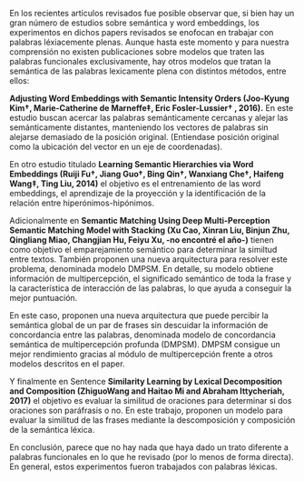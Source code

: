 En los recientes artículos revisados fue posible observar que, si bien hay un gran número de estudios sobre semántica y word embeddings, 
los experimentos en dichos papers revisados se enofocan en trabajar con palabras léxiacemente plenas.
Aunque hasta este momento y para nuestra comprensión no existen publicaciones sobre modelos que traten las palabras funcionales exclusivamente,
hay otros modelos que tratan la semántica de las palabras lexicamente plena con distintos métodos, entre ellos:

**Adjusting Word Embeddings with Semantic Intensity Orders (Joo-Kyung Kim†, Marie-Catherine de Marneffe‡, Eric Fosler-Lussier† , 2016).**
En este estudio buscan acercar las palabras semánticamente cercanas y alejar las semánticamente distantes, manteniendo los
vectores de palabras sin alejarse demasiado de la posición original. (Entiendase posición original como la ubicación del vector en un eje de coordenadas).

En otro estudio titulado **Learning Semantic Hierarchies via Word Embeddings (Ruiji Fu†, Jiang Guo†, Bing Qin†, Wanxiang Che†, Haifeng Wang‡, Ting Liu, 2014)** 
el objetivo es el entrenamiento de las word embeddings, el aprendizaje de la proyección y la identificación de la relación entre hiperónimos-hipónimos.

Adicionalmente en **Semantic Matching Using Deep Multi-Perception Semantic Matching Model with Stacking (Xu Cao, Xinran Liu, Binjun Zhu, Qingliang Miao,
Changjian Hu, Feiyu Xu, -no encontré el año-)** tienen como objetivo el emparejamiento semántico para determinar la similtud entre textos.
También proponen una nueva arquitectura para resolver este problema, denominada modelo DMPSM. En detalle, su modelo obtiene información de multipercepción,
el significado semántico de toda la frase y la característica de interacción de las palabras, lo que ayuda a conseguir la mejor puntuación.

En este caso, proponen una nueva arquitectura que puede percibir la semántica global de un par de frases sin descuidar la información de concordancia entre las palabras, denominada modelo de concordancia semántica de multipercepción profunda (DMPSM). DMPSM consigue un mejor rendimiento gracias al módulo de multipercepción frente a otros modelos descritos en el paper. 


Y finalmente en Sentence **Similarity Learning by Lexical Decomposition and Composition (ZhiguoWang and Haitao Mi and Abraham Ittycheriah, 2017)**
el objetivo es evaluar la similitud de oraciones para determinar si dos oraciones son paráfrasis o no.
En este trabajo, proponen un modelo para evaluar la similitud de las frases mediante la descomposición y composición de la semántica léxica.

En conclusión, parece que no hay nada que haya dado un trato diferente a palabras funcionales en lo que he revisado (por lo menos de forma directa).
En general, estos experimentos fueron trabajados con palabras léxicas. 




